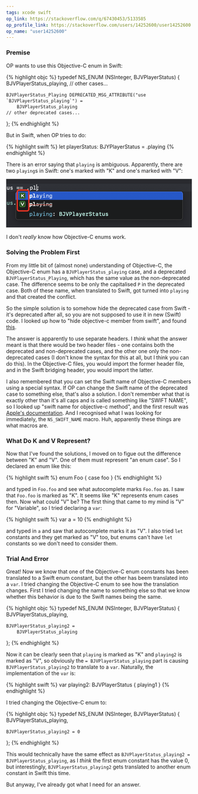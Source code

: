 ```yaml
---
tags: xcode swift
op_link: https://stackoverflow.com/q/67430453/5133585
op_profile_link: https://stackoverflow.com/users/14252600/user14252600
op_name: "user14252600"
---
```


### Premise

OP wants to use this Objective-C enum in Swift:

{% highlight objc %}
typedef NS_ENUM (NSInteger, BJVPlayerStatus) {
    BJVPlayerStatus_playing,
    // other cases...
    
    BJVPlayerStatus_Playing DEPRECATED_MSG_ATTRIBUTE("use `BJVPlayerStatus_playing`") =
        BJVPlayerStatus_playing
    // other deprecated cases...
};
{% endhighlight %}

But in Swift, when OP tries to do:

{% highlight swift %}
let playerStatus: BJYPlayerStatus = .playing
{% endhighlight %}

There is an error saying that `playing` is ambiguous. Apparently, there are two `playing`s in Swift: one's marked with "K" and one's marked with "V":

![Xcode Autocomplete showing two members named playing, one marked with K, the other marked with V](/assets/2021-05-07/1.png)

I don't *really* know how Objective-C enums work.

### Solving the Problem First

From my little bit of (almost none) understanding of Objective-C, the Objective-C enum has a `BJVPlayerStatus_playing` case, and a deprecated `BJVPlayerStatus_Playing`, which has the same value as the non-deprecated case. The difference seems to be only the capitalised `P` in the deprecated case. Both of these name, when translated to Swift, got turned into `playing` and that created the conflict.

So the simple solution is to somehow hide the deprecated case from Swift - it's deprecated after all, so you are not supposed to use it in new (Swift) code. I looked up how to "hide objective-c member from swift", and found [this](https://stackoverflow.com/questions/31771217/how-to-hide-an-objective-c-declaration-from-swift). 

The answer is apparently to use separate headers. I *think* what the answer meant is that there would be two header files - one contains both the deprecated and non-deprecated cases, and the other one only the non-deprecated cases (I don't know the syntax for this at all, but I think you can do this). In the Objective-C files, you would import the former header file, and in the Swift bridging header, you would import the latter.

I also remembered that you can set the Swift name of Objective-C members using a special syntax. If OP can change the Swift name of the deprecated case to something else, that's also a solution. I don't remember what that is exactly other than it's all caps and is called something like "SWIFT NAME", so I looked up "swift name for objective-c method", and the first result was [Apple's documentation](https://developer.apple.com/documentation/swift/objective-c_and_c_code_customization/renaming_objective-c_apis_for_swift). And I recognised what I was looking for immediately, the `NS_SWIFT_NAME` macro. Huh, apparently these things are what macros are.

### What Do K and V Represent?

Now that I've found the solutions, I moved on to figue out the difference between "K" and "V". One of them must represent "an enum case". So I declared an enum like this:

{% highlight swift %}
enum Foo {
    case foo
}
{% endhighlight %}

and typed in `Foo.foo` and see what autocomplete marks `Foo.foo` as. I saw that `Foo.foo` is marked as "K". It seems like "K" represents enum cases then. Now what could "V" be? The first thing that came to my mind is "V" for "Variable", so I tried declaring a `var`:

{% highlight swift %}
var a = 10
{% endhighlight %}

and typed in `a` and saw that autocomplete marks it as "V". I also tried `let` constants and they get marked as "V" too, but enums can't have `let` constants so we don't need to consider them. 

### Trial And Error

Great! Now we know that one of the Objective-C enum constants has been translated to a Swift enum constant, but the other has beem translated into a `var`. I tried changing the Objective-C enum to see how the translation changes. First I tried changing the name to something else so that we know whether this behavior is due to the Swift names being the same.

{% highlight objc %}
typedef NS_ENUM (NSInteger, BJVPlayerStatus) {
    BJVPlayerStatus_playing,
    
    BJVPlayerStatus_playing2 =
        BJVPlayerStatus_playing
};
{% endhighlight %}

Now it can be clearly seen that `playing` is marked as "K" and `playing2` is marked as "V", so obviously the `= BJVPlayerStatus_playing` part is causing `BJVPlayerStatus_playing2` to translate to a `var`. Naturally, the implementation of the `var` is:

{% highlight swift %}
var playing2: BJVPlayerStatus {
    playing1
}
{% endhighlight %}

I tried changing the Objective-C enum to:

{% highlight objc %}
typedef NS_ENUM (NSInteger, BJVPlayerStatus) {
    BJVPlayerStatus_playing,
    
    BJVPlayerStatus_playing2 = 0
};
{% endhighlight %}

This would technically have the same effect as `BJVPlayerStatus_playing2 = BJVPlayerStatus_playing`, as I _think_ the first enum constant has the value 0, but interestingly, `BJVPlayerStatus_playing2` gets translated to another enum constant in Swift this time.

But anyway, I've already got what I need for an answer.